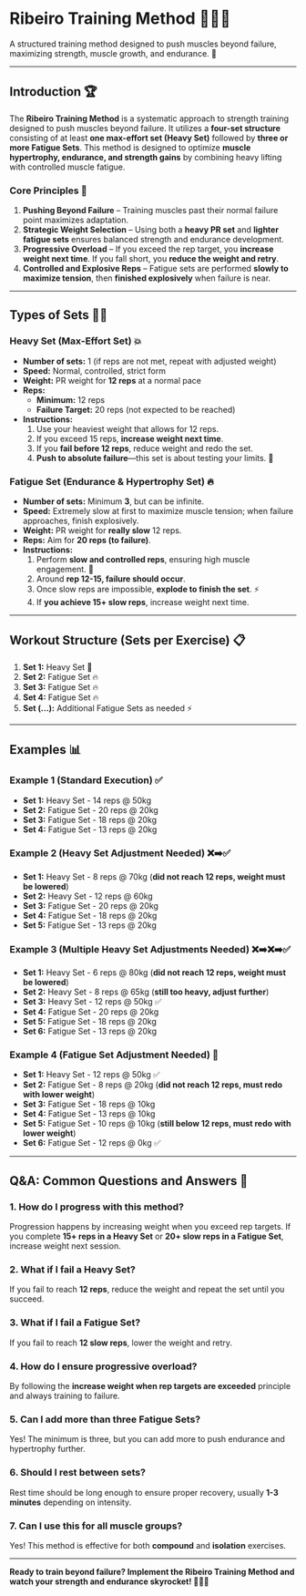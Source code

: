 # Ribeiro Training Method 🏋️‍♂️🔥

A structured training method designed to push muscles beyond failure, maximizing strength, muscle growth, and endurance. 💪

---

## Introduction 🏆
The **Ribeiro Training Method** is a systematic approach to strength training designed to push muscles beyond failure. It utilizes a **four-set structure** consisting of at least **one max-effort set (Heavy Set)** followed by **three or more Fatigue Sets**. This method is designed to optimize **muscle hypertrophy, endurance, and strength gains** by combining heavy lifting with controlled muscle fatigue.

### **Core Principles 📌**
1. **Pushing Beyond Failure** – Training muscles past their normal failure point maximizes adaptation.
2. **Strategic Weight Selection** – Using both a **heavy PR set** and **lighter fatigue sets** ensures balanced strength and endurance development.
3. **Progressive Overload** – If you exceed the rep target, you **increase weight next time**. If you fall short, you **reduce the weight and retry**.
4. **Controlled and Explosive Reps** – Fatigue sets are performed **slowly to maximize tension**, then **finished explosively** when failure is near.

---

## **Types of Sets 🏋️‍♂️**

### **Heavy Set (Max-Effort Set) 💥**
- **Number of sets:** 1 (if reps are not met, repeat with adjusted weight)
- **Speed:** Normal, controlled, strict form
- **Weight:** PR weight for **12 reps** at a normal pace
- **Reps:**
  - **Minimum:** 12 reps
  - **Failure Target:** 20 reps (not expected to be reached)
- **Instructions:**
  1. Use your heaviest weight that allows for 12 reps.
  2. If you exceed 15 reps, **increase weight next time**.
  3. If you **fail before 12 reps**, reduce weight and redo the set.
  4. **Push to absolute failure**—this set is about testing your limits. 🚀

### **Fatigue Set (Endurance & Hypertrophy Set) 🔥**
- **Number of sets:** Minimum **3**, but can be infinite.
- **Speed:** Extremely slow at first to maximize muscle tension; when failure approaches, finish explosively.
- **Weight:** PR weight for **really slow** 12 reps.
- **Reps:** Aim for **20 reps (to failure)**.
- **Instructions:**
  1. Perform **slow and controlled reps**, ensuring high muscle engagement. 🐌
  2. Around **rep 12-15, failure should occur**.
  3. Once slow reps are impossible, **explode to finish the set**. ⚡
  4. If **you achieve 15+ slow reps**, increase weight next time.

---

## **Workout Structure (Sets per Exercise) 📋**

1. **Set 1:** Heavy Set 💪
2. **Set 2:** Fatigue Set 🔥
3. **Set 3:** Fatigue Set 🔥
4. **Set 4:** Fatigue Set 🔥
5. **Set (...):** Additional Fatigue Sets as needed ⚡

---

## **Examples 📊**

### **Example 1 (Standard Execution) ✅**
- **Set 1:** Heavy Set - 14 reps @ 50kg
- **Set 2:** Fatigue Set - 20 reps @ 20kg
- **Set 3:** Fatigue Set - 18 reps @ 20kg
- **Set 4:** Fatigue Set - 13 reps @ 20kg

### **Example 2 (Heavy Set Adjustment Needed) ❌➡️✅**
- **Set 1:** Heavy Set - 8 reps @ 70kg (**did not reach 12 reps, weight must be lowered**)
- **Set 2:** Heavy Set - 12 reps @ 60kg
- **Set 3:** Fatigue Set - 20 reps @ 20kg
- **Set 4:** Fatigue Set - 18 reps @ 20kg
- **Set 5:** Fatigue Set - 13 reps @ 20kg

### **Example 3 (Multiple Heavy Set Adjustments Needed) ❌➡️❌➡️✅**
- **Set 1:** Heavy Set - 6 reps @ 80kg (**did not reach 12 reps, weight must be lowered**)
- **Set 2:** Heavy Set - 8 reps @ 65kg (**still too heavy, adjust further**)
- **Set 3:** Heavy Set - 12 reps @ 50kg ✅
- **Set 4:** Fatigue Set - 20 reps @ 20kg
- **Set 5:** Fatigue Set - 18 reps @ 20kg
- **Set 6:** Fatigue Set - 13 reps @ 20kg

### **Example 4 (Fatigue Set Adjustment Needed) 🔄**
- **Set 1:** Heavy Set - 12 reps @ 50kg ✅
- **Set 2:** Fatigue Set - 8 reps @ 20kg (**did not reach 12 reps, must redo with lower weight**)
- **Set 3:** Fatigue Set - 18 reps @ 10kg
- **Set 4:** Fatigue Set - 13 reps @ 10kg
- **Set 5:** Fatigue Set - 10 reps @ 10kg (**still below 12 reps, must redo with lower weight**)
- **Set 6:** Fatigue Set - 12 reps @ 0kg ✅

---

## **Q&A: Common Questions and Answers 🤔**

### **1. How do I progress with this method?**
Progression happens by increasing weight when you exceed rep targets. If you complete **15+ reps in a Heavy Set** or **20+ slow reps in a Fatigue Set**, increase weight next session.

### **2. What if I fail a Heavy Set?**
If you fail to reach **12 reps**, reduce the weight and repeat the set until you succeed.

### **3. What if I fail a Fatigue Set?**
If you fail to reach **12 slow reps**, lower the weight and retry.

### **4. How do I ensure progressive overload?**
By following the **increase weight when rep targets are exceeded** principle and always training to failure.

### **5. Can I add more than three Fatigue Sets?**
Yes! The minimum is three, but you can add more to push endurance and hypertrophy further.

### **6. Should I rest between sets?**
Rest time should be long enough to ensure proper recovery, usually **1-3 minutes** depending on intensity.

### **7. Can I use this for all muscle groups?**
Yes! This method is effective for both **compound** and **isolation** exercises.

---

**Ready to train beyond failure? Implement the Ribeiro Training Method and watch your strength and endurance skyrocket! 🚀🏋️‍♂️**

